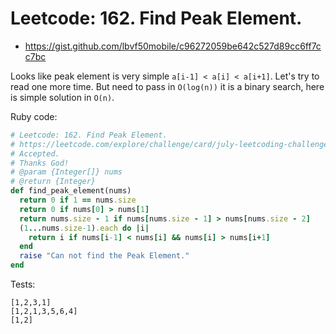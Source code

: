 # Leetcode: 162. Find Peak Element.

- https://gist.github.com/lbvf50mobile/c96272059be642c527d89cc6ff7cc7bc


Looks like peak element is very simple `a[i-1] < a[i] < a[i+1]`. Let's try to read one more time. But need to pass in `O(log(n))` it is a binary search, here is simple solution in `O(n)`.  

Ruby code:
```Ruby
# Leetcode: 162. Find Peak Element.
# https://leetcode.com/explore/challenge/card/july-leetcoding-challenge-2021/609/week-2-july-8th-july-14th/3812/
# Accepted.
# Thanks God!
# @param {Integer[]} nums
# @return {Integer}
def find_peak_element(nums)
  return 0 if 1 == nums.size
  return 0 if nums[0] > nums[1]
  return nums.size - 1 if nums[nums.size - 1] > nums[nums.size - 2]
  (1...nums.size-1).each do |i|
    return i if nums[i-1] < nums[i] && nums[i] > nums[i+1]
  end
  raise "Can not find the Peak Element."  
end
```

Tests:
```
[1,2,3,1]
[1,2,1,3,5,6,4]
[1,2]
```

